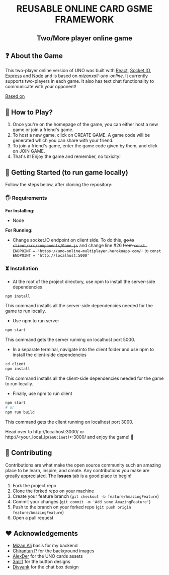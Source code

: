 <h1 align="center">REUSABLE ONLINE CARD GSME FRAMEWORK</h1>
<h2 align="center">Two/More player online game</h2>
<h3 align="center"></h3>

## ❓ About the Game

This two-player online version of UNO was built with [React](https://reactjs.org/), [Socket.IO](https://socket.io/), [Express](https://expressjs.com/) and [Node](https://nodejs.org/en/) and is based on _mizanxali-uno-online_. It currently supports two-players in each game. It also has text chat functionality to communicate with your opponent!

[Based on](https://www.youtube.com/watch?v=FBAJdbpFnjs)

## 🧐 How to Play?

1. Once you're on the homepage of the game, you can either host a new game or join a friend's game.
2. To host a new game, click on CREATE GAME. A game code will be generated which you can share with your friend.
3. To join a friend's game, enter the game code given by them, and click on JOIN GAME.
4. That's it! Enjoy the game and remember, no toxicity!

## 🏁 Getting Started (to run game locally)

Follow the steps below, after cloning the repository:

### 🖐 Requirements

**For Installing:**

- Node

**For Running:**

- Change socket.IO endpoint on client side. To do this, ~~go to `client/src/components/Game.js`~~ and change line #26 ~~from `const ENDPOINT = 'https://uno-online-multiplayer.herokuapp.com/'`~~ to `const ENDPOINT = 'http://localhost:5000'`

### ⏳ Installation

- At the root of the project directory, use npm to install the server-side dependencies

```bash
npm install
```

This command installs all the server-side dependencies needed for the game to run locally.

- Use npm to run server

```bash
npm start
```

This command gets the server running on localhost port 5000.

- In a separate terminal, navigate into the client folder and use npm to install the client-side dependencies

```bash
cd client
npm install
```

This command installs all the client-side dependencies needed for the game to run locally.

- Finally, use npm to run client

```bash
npm start 
# or
npm run build
```

This command gets the client running on localhost port 3000.

Head over to http://localhost:3000/ or http://<your_local_ip(```en0:inet```)>:3000/ and enjoy the game! 🎉


## 🤝 Contributing

Contributions are what make the open source community such an amazing place to be learn, inspire, and create. Any contributions you make are greatly appreciated. The **Issues** tab is a good place to begin!

1. Fork the project repo
2. Clone the forked repo on your machine
3. Create your feature branch (`git checkout -b feature/AmazingFeature`)
4. Commit your changes (`git commit -m 'Add some AmazingFeature'`)
5. Push to the branch on your forked repo (`git push origin feature/AmazingFeature`)
6. Open a pull request


## ❤️ Acknowledgements

* [Mizan Ali](https://github.com/mizanxali/uno-online) basis for my backend
* [Chirantan P](https://www.linkedin.com/in/chirantan-pradhan-76673019b/) for the background images
* [AlexDer](https://alexder.itch.io/) for the UNO cards assets
* [3mil1](https://codepen.io/3mil1) for the button designs
* [Divyank](https://codepen.io/Pahlaz) for the chat box design
